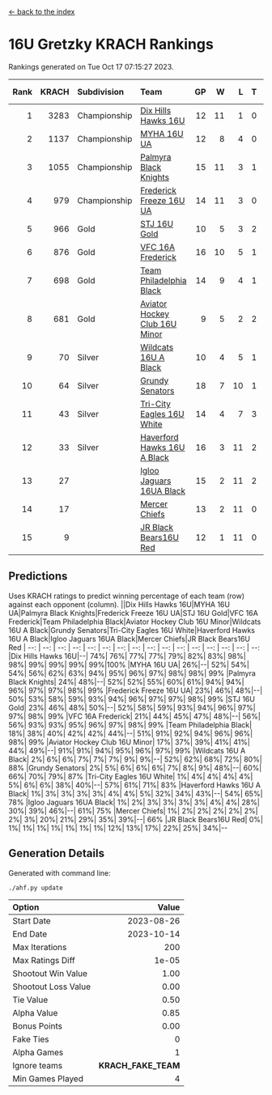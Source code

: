 [<- back to the index](readme.md)
# 16U Gretzky KRACH Rankings
Rankings generated on Tue Oct 17 07:15:27 2023.

Rank|KRACH|Subdivision|Team|GP|W|L|T|OTW|OTL|SoS|Exp Wins|Win Diff
---:|---:|:---|:---|---:|---:|---:|---:|---:|---:|---:|---:|---:
1|3283|Championship|[Dix Hills Hawks 16U](https://gamesheetstats.com/seasons/3659/teams/140688/schedule)|12|11|1|0|1|0|368|11.8|-0.0
2|1137|Championship|[MYHA 16U UA](https://gamesheetstats.com/seasons/3659/teams/140695/schedule)|12|8|4|0|2|1|759|8.8|-0.0
3|1055|Championship|[Palmyra Black Knights](https://gamesheetstats.com/seasons/3659/teams/140696/schedule)|15|11|3|1|2|0|449|12.3|-0.0
4|979|Championship|[Frederick Freeze 16U UA](https://gamesheetstats.com/seasons/3659/teams/140689/schedule)|14|11|3|0|0|0|373|11.8|-0.0
5|966|Gold|[STJ 16U Gold](https://gamesheetstats.com/seasons/3659/teams/140697/schedule)|10|5|3|2|1|0|861|6.8|-0.0
6|876|Gold|[VFC 16A Frederick](https://gamesheetstats.com/seasons/3659/teams/140700/schedule)|16|10|5|1|0|2|835|11.3|-0.0
7|698|Gold|[Team Philadelphia Black](https://gamesheetstats.com/seasons/3659/teams/140698/schedule)|14|9|4|1|1|1|636|10.3|-0.0
8|681|Gold|[Aviator Hockey Club 16U Minor](https://gamesheetstats.com/seasons/3659/teams/140687/schedule)|9|5|2|2|2|1|493|6.8|-0.0
9|70|Silver|[Wildcats 16U A Black](https://gamesheetstats.com/seasons/3659/teams/140725/schedule)|10|4|5|1|0|0|565|5.4|0.0
10|64|Silver|[Grundy Senators](https://gamesheetstats.com/seasons/3659/teams/140690/schedule)|18|7|10|1|0|0|404|8.4|0.0
11|43|Silver|[Tri-City Eagles 16U White](https://gamesheetstats.com/seasons/3659/teams/140699/schedule)|14|4|7|3|0|1|274|6.4|0.0
12|33|Silver|[Haverford Hawks 16U A Black](https://gamesheetstats.com/seasons/3659/teams/140691/schedule)|16|3|11|2|0|1|575|4.9|0.0
13|27||[Igloo Jaguars 16UA Black](https://gamesheetstats.com/seasons/3659/teams/140692/schedule)|15|2|11|2|0|2|916|3.9|0.0
14|17||[Mercer Chiefs](https://gamesheetstats.com/seasons/3659/teams/140694/schedule)|13|2|11|0|0|0|876|2.9|0.0
15|9||[JR Black Bears16U Red](https://gamesheetstats.com/seasons/3659/teams/140693/schedule)|12|1|11|0|0|0|364|1.9|0.0

## Predictions
Uses KRACH ratings to predict winning percentage of each team (row) against each opponent (column).
||Dix Hills Hawks 16U|MYHA 16U UA|Palmyra Black Knights|Frederick Freeze 16U UA|STJ 16U Gold|VFC 16A Frederick|Team Philadelphia Black|Aviator Hockey Club 16U Minor|Wildcats 16U A Black|Grundy Senators|Tri-City Eagles 16U White|Haverford Hawks 16U A Black|Igloo Jaguars 16UA Black|Mercer Chiefs|JR Black Bears16U Red
| --: | --: | --: | --: | --: | --: | --: | --: | --: | --: | --: | --: | --: | --: | --: | --: 
|Dix Hills Hawks 16U|--| 74%| 76%| 77%| 77%| 79%| 82%| 83%| 98%| 98%| 99%| 99%| 99%| 99%|100%
|MYHA 16U UA| 26%|--| 52%| 54%| 54%| 56%| 62%| 63%| 94%| 95%| 96%| 97%| 98%| 98%| 99%
|Palmyra Black Knights| 24%| 48%|--| 52%| 52%| 55%| 60%| 61%| 94%| 94%| 96%| 97%| 97%| 98%| 99%
|Frederick Freeze 16U UA| 23%| 46%| 48%|--| 50%| 53%| 58%| 59%| 93%| 94%| 96%| 97%| 97%| 98%| 99%
|STJ 16U Gold| 23%| 46%| 48%| 50%|--| 52%| 58%| 59%| 93%| 94%| 96%| 97%| 97%| 98%| 99%
|VFC 16A Frederick| 21%| 44%| 45%| 47%| 48%|--| 56%| 56%| 93%| 93%| 95%| 96%| 97%| 98%| 99%
|Team Philadelphia Black| 18%| 38%| 40%| 42%| 42%| 44%|--| 51%| 91%| 92%| 94%| 96%| 96%| 98%| 99%
|Aviator Hockey Club 16U Minor| 17%| 37%| 39%| 41%| 41%| 44%| 49%|--| 91%| 91%| 94%| 95%| 96%| 97%| 99%
|Wildcats 16U A Black|  2%|  6%|  6%|  7%|  7%|  7%|  9%|  9%|--| 52%| 62%| 68%| 72%| 80%| 88%
|Grundy Senators|  2%|  5%|  6%|  6%|  6%|  7%|  8%|  9%| 48%|--| 60%| 66%| 70%| 79%| 87%
|Tri-City Eagles 16U White|  1%|  4%|  4%|  4%|  4%|  5%|  6%|  6%| 38%| 40%|--| 57%| 61%| 71%| 83%
|Haverford Hawks 16U A Black|  1%|  3%|  3%|  3%|  3%|  4%|  4%|  5%| 32%| 34%| 43%|--| 54%| 65%| 78%
|Igloo Jaguars 16UA Black|  1%|  2%|  3%|  3%|  3%|  3%|  4%|  4%| 28%| 30%| 39%| 46%|--| 61%| 75%
|Mercer Chiefs|  1%|  2%|  2%|  2%|  2%|  2%|  2%|  3%| 20%| 21%| 29%| 35%| 39%|--| 66%
|JR Black Bears16U Red|  0%|  1%|  1%|  1%|  1%|  1%|  1%|  1%| 12%| 13%| 17%| 22%| 25%| 34%|--

## Generation Details

Generated with command line:
```
./ahf.py update
```

| Option | Value |
| :----- | ----: |
| Start Date | 2023-08-26 |
| End Date | 2023-10-14 |
| Max Iterations | 200 |
| Max Ratings Diff | 1e-05 |
| Shootout Win Value | 1.00 |
| Shootout Loss Value | 0.00 |
| Tie Value | 0.50 |
| Alpha Value | 0.85 |
| Bonus Points | 0.00 |
| Fake Ties | 0 |
| Alpha Games | 1 |
| Ignore teams | __KRACH_FAKE_TEAM__ |
| Min Games Played | 4 |

